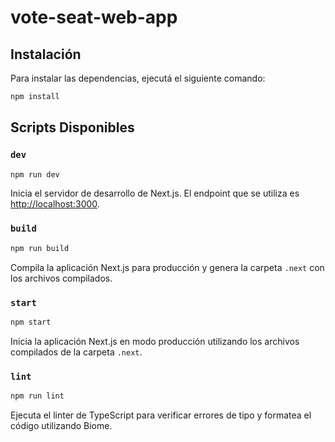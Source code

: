 # vote-seat-web-app

## Instalación

Para instalar las dependencias, ejecutá el siguiente comando:

```bash
npm install
```

## Scripts Disponibles

### `dev`

```bash
npm run dev
```

Inicia el servidor de desarrollo de Next.js. El endpoint que se utiliza es [http://localhost:3000](http://localhost:3000).

### `build`

```bash
npm run build
```

Compila la aplicación Next.js para producción y genera la carpeta `.next` con los archivos compilados.

### `start`

```bash
npm start
```

Inicia la aplicación Next.js en modo producción utilizando los archivos compilados de la carpeta `.next`.

### `lint`

```bash
npm run lint
```

Ejecuta el linter de TypeScript para verificar errores de tipo y formatea el código utilizando Biome.
